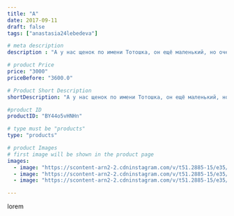 ```yaml
---
title: "А"
date: 2017-09-11
draft: false
tags: ["anastasia24lebedeva"]

# meta description
description : "А у нас щенок по имени Тотошка, он ещё маленький, но очень хороший🐕🐕"

# product Price
price: "3000"
priceBefore: "3600.0"

# Product Short Description
shortDescription: "А у нас щенок по имени Тотошка, он ещё маленький, но очень хороший🐕🐕"

#product ID
productID: "BY44o5vHNHn"

# type must be "products"
type: "products"

# product Images
# first image will be shown in the product page
images:
  - image: "https://scontent-arn2-2.cdninstagram.com/v/t51.2885-15/e35/21480286_1834359869938541_5564366436773658624_n.jpg?_nc_ht=scontent-arn2-2.cdninstagram.com&_nc_cat=105&_nc_ohc=Bj_fK3iWkrsAX8vs-3i&tp=1&oh=bd4451e5837bfb0fbd3413720d0006f3&oe=605FEF90&ig_cache_key=MTYwMTI3ODE2MjM4NjI2OTkxNA%3D%3D.2"
  - image: "https://scontent-arn2-2.cdninstagram.com/v/t51.2885-15/e35/21479688_1718334945138704_8352231121651499008_n.jpg?_nc_ht=scontent-arn2-2.cdninstagram.com&_nc_cat=108&_nc_ohc=tZAxD1_1iCAAX_5puYk&tp=1&oh=df9bab3983ce796e94a4c74c4efc181d&oe=605E4403&ig_cache_key=MTYwMTI3ODIxMzc0MTI3MzU2MQ%3D%3D.2"
  - image: "https://scontent-arn2-2.cdninstagram.com/v/t51.2885-15/e35/21435836_117248982313604_4981519476122976256_n.jpg?_nc_ht=scontent-arn2-2.cdninstagram.com&_nc_cat=108&_nc_ohc=PCgoJKHVN58AX_LDGGO&tp=1&oh=371d34e0381e0b880f0535b396296f98&oe=6061057A&ig_cache_key=MTYwMTI3ODI1NjQ0NzY3ODI1Ng%3D%3D.2"

---
```

lorem
